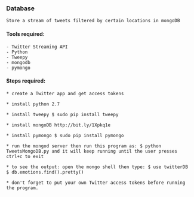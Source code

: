 ### Database
    Store a stream of tweets filtered by certain locations in mongoDB

#### Tools required:
	- Twitter Streaming API
    - Python
    - Tweepy
    - mongodb
    - pymongo

#### Steps required:
    * create a Twitter app and get access tokens
    
    * install python 2.7
    
    * install tweepy $ sudo pip install tweepy
    
    * install mongoDB http://bit.ly/1Xpkq1e
	
	* install pymongo $ sudo pip install pymongo
	
	* run the mongod server then run this program as: $ python TweetsMongoDB.py and it will keep running until the user presses ctrl+c to exit
	
	* to see the output: open the mongo shell then type: $ use twitterDB  $ db.emotions.find().pretty()
    
    * don't forget to put your own Twitter access tokens before running the program.


	